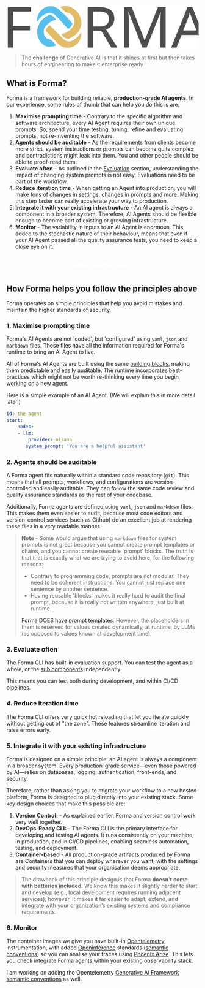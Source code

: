![forma logo](./img/forma-logo.svg)



> The **challenge** of Generative AI is that it shines at first but then takes hours of engineering to make it enterprise ready

## What is Forma?

Forma is a framework for building reliable, **production-grade AI agents**. In our experience, some rules of thumb that can help you do this is are:

1. **Maximise prompting time** - Contrary to the specific algorithm and software architecture, every AI Agent requires their own unique prompts. So, spend your time testing, tuning, refine and evaluating prompts, not re-inventing the software.
2. **Agents should be auditable** - As the requirements from clients become more strict, system instructions or prompts can become quite complex and contradictions might leak into them. You and other people should be able to proof-read them.
3. **Evaluate often** - As outlined in the [Evaluation](./evals.md) section, understanding the impact of changing system prompts is not easy. Evaluations need to be part of the workflow.
4. **Reduce iteration time** - When getting an Agent into production, you will make tons of changes in settings, changes in prompts and more. Making this step faster can really accelerate your way to production.
5. **Integrate it with your existing infrastructure** - An AI agent is always a component in a broader system. Therefore, AI Agents should be flexible enough to become part of existing or growing infrastructure.
6. **Monitor** - The variability in inputs to an AI Agent is enormous. This, added to the stochastic nature of their behaviour, means that even if your AI Agent passed all the quality assurance tests, you need to keep a close eye on it.


<div style="width: fit-content; margin:auto; padding: 1em;">
    <a style="padding: 0.5em 1em; border-radius:0.5em; background-color:var(--links); color:white;" href="/how-to/getting-started.md">Jump to "Quick start"</a>
</div>

## How Forma helps you follow the principles above

Forma operates on simple principles that help you avoid mistakes and maintain the higher standards of security.

### 1. Maximise prompting time

Forma's AI Agents are not 'coded', but 'configured' using `yaml`, `json` and `markdown` files. These files have all the information required for Forma's runtime to bring an AI Agent to live.

All of Forma's AI Agents are built using the same [building blocks](./building-blocks.md), making them predictable and easily auditable. The runtime incorporates best-practices which might not be worth re-thinking every time you begin working on a new agent.

Here is a simple example of an AI Agent. (We will explain this in more detail later.)

```yaml
id: the-agent
start:
    nodes:
    - llm:
        provider: ollama
       system_prompt: 'You are a helpful assistant'
```

### 2. Agents should be auditable

A Forma agent fits naturally within a standard code repository (`git`). This means that all prompts, workflows, and configurations are version-controlled and easily auditable. They can follow the same code review and quality assurance standards as the rest of your codebase. 

Additionally, Forma agents are defined using `yaml`, `json` and `markdown` files. This makes them even easier to audit, because most code editors and version-control services (such as Github) do an excellent job at rendering these files in a very readable manner.

> **Note** - Some would argue that using `markdown` files for system prompts is not great because you cannot create prompt templates or chains, and you cannot create reusable 'prompt' blocks. The truth is that that is exactly what we are trying to avoid here, for the following reasons:
> * Contrary to programming code, prompts are not modular. They need to be coherent instructions. You cannot just replace one sentence by another sentence.
> * Having reusable 'blocks' makes it really hard to audit the final prompt, because it is really not written anywhere, just built at runtime.
> 
> [Forma DOES have prompt templates](../how-to/templates.md). However, the placeholders in them is reserved for values created dynamically, at runtime, by LLMs (as opposed to values known at development time).


### 3. Evaluate often

The Forma CLI has built-in evaluation support. You can test the agent as a whole, or the [sub components](./building-blocks.md) independently.

This means you can test both during development, and within CI/CD pipelines.

### 4. Reduce iteration time

The Forma CLI  offers very quick hot reloading that let you iterate quickly without getting out of "the zone". These features streamline iteration and  raise errors early.

### 5. Integrate it with your existing infrastructure

Forma is designed on a simple principle: an AI agent is always a component in a broader system. Every production-grade service—even those powered by AI—relies on databases, logging, authentication, front-ends, and security. 

Therefore, rather than asking you to migrate your workflow to a new hosted platform, Forma is designed to plug directly into your existing stack. Some key design choices that make this possible are:

1. **Version Control:** - As explained earlier, Forma and version control work very well together.
2. **DevOps-Ready CLI:** - The Forma CLI is the primary interface for developing and testing AI agents. It runs consistently on your machine, in production, and in CI/CD pipelines, enabling seamless automation, testing, and deployment.
3. **Container-based** - All production-grade artifacts produced by Forma are Containers that you can deploy wherever you want, with the settings and security measures that your organisation deems appropriate.


> The drawback of this principle design is that Forma **doesn’t come with batteries included**. We know this makes it slightly harder to start and develop (e.g., local development requires running adjacent services); however, it makes it far easier to adapt, extend, and integrate with your organization’s existing systems and compliance requirements.


### 6. Monitor

The container images we give you have built-in [Opentelemetry](https://opentelemetry.io/) instrumentation, with added [Openinference](https://arize-ai.github.io/openinference) standards ([semantic conventions](https://arize-ai.github.io/openinference/spec/semantic_conventions.html)) so you can analise your traces using [Phoenix Arize](https://phoenix.arize.com). This lets you check integrate Forma agents within your existing observability stack.

I am working on adding the Opentelemetry [Generative AI Framework semantic conventions](https://opentelemetry.io/docs/specs/semconv/gen-ai/gen-ai-agent-spans/) as well.